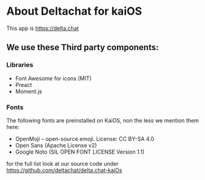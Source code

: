 # About Deltachat for kaiOS

This app is
https://delta.chat

## We use these Third party components:

### Libraries
- Font Awesome for icons (MIT)
- Preact
- Moment.js

### Fonts
The following fonts are preinstalled on KaiOS, non the less we mention them here:

- OpenMoji – open-source emoji. License: CC BY-SA 4.0
- Open Sans (Apache License v2)
- Google Noto (SIL OPEN FONT LICENSE Version 1.1)

for the full list look at our source code under https://github.com/deltachat/delta.chat-kaiOs